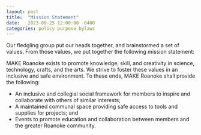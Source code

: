 ```yaml
---
layout: post
title:  "Mission Statement"
date:   2023-09-25 12:00:00 -0400
categories: policy purpose bylaws
---
```


Our fledgling group put our heads together, and brainstormed a set of values.
From those values, we put together the following mission statement:

MAKE Roanoke exists to promote knowledge, skill, and creativity in science,
technology, crafts, and the arts. We strive to foster these values in an
inclusive and safe environment. To these ends, MAKE Roanoke shall provide the
following:

 * An inclusive and collegial social framework for members to inspire and
   collaborate with others of similar interests;
 * A maintained communal space providing safe access to tools and supplies for
   projects; and
 * Events to promote education and collaboration between members and the greater
   Roanoke community.
